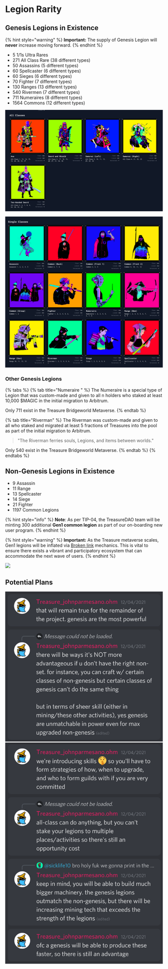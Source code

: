 # Legion Rarity

## **Genesis Legions in Existence**

{% hint style="warning" %}
**Important:** The supply of Genesis Legion will **never** increase moving forward.&#x20;
{% endhint %}

* 5 1/1s Ultra Rares
* 271 All Class Rare (38 different types)
* 50 Assassins (5 different types)
* 60 Spellcaster (6 different types)
* 60 Sieges (6 different types)
* 70 Fighter (7 different types)
* 130 Ranges (13 different types)
* 540 Rivermen (7 different types)
* 711 Numeraires (8 different types)
* 1564 Commons (12 different types)

![](<../../../.gitbook/assets/image (5) (1) (1).png>)

![](<../../../.gitbook/assets/image (3).png>)

### Other Genesis Legions

{% tabs %}
{% tab title="Numeraire " %}
The Numeraire is a special type of Legion that was custom-made and given to all n holders who staked at least 10,000 $MAGIC in the initial migration to Arbitrum.

Only 711 exist in the Treasure Bridgeworld Metaverse.
{% endtab %}

{% tab title="Riverman" %}
The Riverman was custom-made and given to all who staked and migrated at least 5 fractions of Treasures into the pool as part of the initial migration to Arbitrum.

> "The Riverman ferries souls, Legions, and items between worlds."

Only 540 exist in the Treasure Bridgeworld Metaverse.
{% endtab %}
{% endtabs %}

## Non-Genesis Legions in Existence

* 9 Assassin
* 11 Range
* 13 Spellcaster
* 14 Siege
* 21 Fighter
* 1197 Common Legions

{% hint style="info" %}
**Note**: As per TIP-04, the TreasureDAO team will be minting 300 additional **Gen1 common legion** as part of our on-boarding new user program.&#x20;
{% endhint %}

{% hint style="warning" %}
**Important:** As the Treasure metaverse scales, Gen1 legions will be inflated via [Broken link](broken-reference "mention") mechanics. This is vital to ensure there exists a vibrant and participatory ecosystem that can accommodate the next wave of users.&#x20;
{% endhint %}

![](../../../.gitbook/assets/Screenshot\_1.jpg)

## Potential Plans

![](<../../../.gitbook/assets/image (7).png>)![](../../../.gitbook/assets/image.png)
